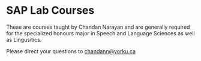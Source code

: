 # SAP Lab Courses
These are courses taught by Chandan Narayan and are generally required for the specialized honours major in Speech and Language Sciences as well as Lingusitics. 

Please direct your questions to chandann@yorku.ca


